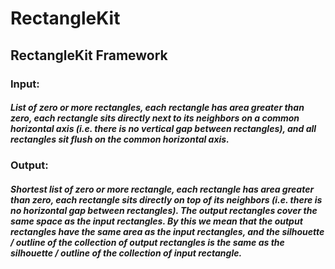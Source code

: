 
# RectangleKit


## RectangleKit Framework

### Input: 
##### List of zero or more rectangles, each rectangle has area greater than zero, each rectangle sits directly next to its neighbors on a common horizontal axis (i.e. there is no vertical gap between rectangles), and all rectangles sit flush on the common horizontal axis.

### Output: 
##### Shortest list of zero or more rectangle, each rectangle has area greater than zero, each rectangle sits directly on top of its neighbors (i.e. there is no horizontal gap between rectangles).  The output rectangles cover the same space as the input rectangles. By this we mean that the output rectangles have the same area as the input rectangles, and the silhouette / outline of the collection of output rectangles is the same as the silhouette / outline of the collection of input rectangle.
